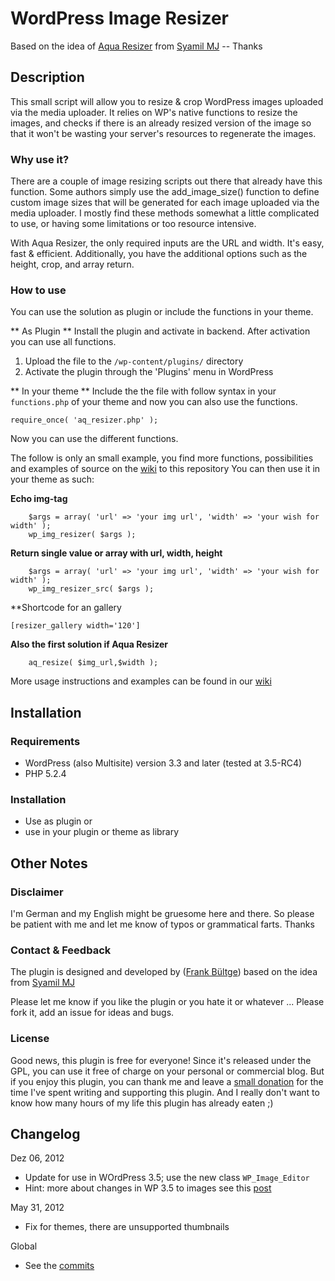 # WordPress Image Resizer
Based on the idea of [Aqua Resizer](https://github.com/sy4mil/Aqua-Resizer) from [Syamil MJ](http://aquagraphite.com/) -- Thanks

## Description
This small script will allow you to resize & crop WordPress images uploaded via the media uploader. It relies on WP's native functions to resize the images, and checks if there is an already resized version of the image so that it won't be wasting your server's resources to regenerate the images.

### Why use it?
There are a couple of image resizing scripts out there that already have this function. Some authors simply use the add_image_size() function to define custom image sizes that will be generated for each image uploaded via the media uploader. I mostly find these methods somewhat a little complicated to use, or having some limitations or too resource intensive.

With Aqua Resizer, the only required inputs are the URL and width. It's easy, fast & efficient. Additionally, you have the additional options such as the height, crop, and array return.

### How to use
You can use the solution as plugin or include the functions in your theme.

** As Plugin **
Install the plugin and activate in backend. After activation you can use all functions.
1. Upload the file to the `/wp-content/plugins/` directory
1. Activate the plugin through the 'Plugins' menu in WordPress

** In your theme **
Include the the file with follow syntax in your `functions.php` of your theme and now you can also use the functions. 
```
require_once( 'aq_resizer.php' );
```

Now you can use the different functions.

The follow is only an small example, you find more functions, possibilities and examples of source on the [wiki](https://github.com/bueltge/WP-Image-Resizer/wiki) to this repository
You can then use it in your theme as such:

**Echo img-tag**
```
	$args = array( 'url' => 'your img url', 'width' => 'your wish for width' );
	wp_img_resizer( $args );
```

**Return single value or array with url, width, height**
```
	$args = array( 'url' => 'your img url', 'width' => 'your wish for width' );
	wp_img_resizer_src( $args );
```

**Shortcode for an gallery
```
[resizer_gallery width='120']
```

**Also the first solution if Aqua Resizer**
```
	aq_resize( $img_url,$width );
```

More usage instructions and examples can be found in our [wiki](https://github.com/bueltge/WP-Image-Resizer/wiki)

## Installation

### Requirements
* WordPress (also Multisite) version 3.3 and later (tested at 3.5-RC4)
* PHP 5.2.4

### Installation
* Use as plugin or
* use in your plugin or theme as library

## Other Notes
### Disclaimer
I'm German and my English might be gruesome here and there. So please be patient with me and let me know of typos or grammatical farts. Thanks

### Contact & Feedback
The plugin is designed and developed by ([Frank Bültge](http://bueltge.de)) based on the idea from [Syamil MJ](http://aquagraphite.com/)

Please let me know if you like the plugin or you hate it or whatever ... Please fork it, add an issue for ideas and bugs.

### License
Good news, this plugin is free for everyone! Since it's released under the GPL, you can use it free of charge on your personal or commercial blog. But if you enjoy this plugin, you can thank me and leave a [small donation](http://bueltge.de/wunschliste/ "Wishliste and Donate") for the time I've spent writing and supporting this plugin. And I really don't want to know how many hours of my life this plugin has already eaten ;)

## Changelog
Dez 06, 2012
 * Update for use in WOrdPress 3.5; use the new class `WP_Image_Editor`
 * Hint: more about changes in WP 3.5 to images see this [post](http://make.wordpress.org/core/2012/12/06/wp_image_editor-is-incoming/)

May 31, 2012
 * Fix for themes, there are unsupported thumbnails

Global
 * See the [commits](https://github.com/bueltge/WP-Image-Resizer/commits/master)